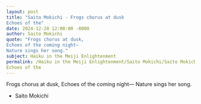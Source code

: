 ```yaml
---
layout: post
title: "Saito Mokichi - Frogs chorus at dusk
Echoes of the"
date: 2024-12-28 12:00:00 -0000
author: Saito Mokichi
quote: "Frogs chorus at dusk,
Echoes of the coming night—
Nature sings her song."
subject: Haiku in the Meiji Enlightenment
permalink: /Haiku in the Meiji Enlightenment/Saito Mokichi/Saito Mokichi - Frogs chorus at dusk
Echoes of the
---
```


Frogs chorus at dusk,
Echoes of the coming night—
Nature sings her song.

- Saito Mokichi
